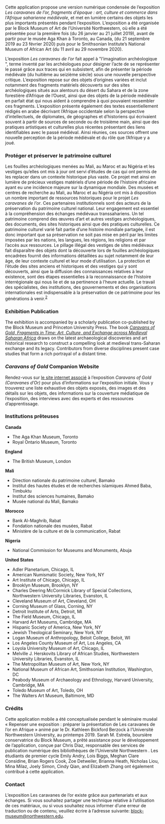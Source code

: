 Cette application propose une version numérique condensée de l’exposition _Les caravanes de l’or, fragments d’époque : art, culture et commerce dans l’Afrique saharienne médiévale_, et met en lumière certains des objets les plus importants présentés pendant l’exposition. L’exposition a été organisée par le Block Museum of Art de l’Université Northwestern, où elle a été présentée pour la première fois (du 26 janvier au 21 juillet 2019), avant de partir pour le musée Aga Khan à Toronto, au Canada, (du 21 septembre 2019 au 23 février 2020) puis pour le Smithsonian Institute’s National Museum of African Art (du 11 avril au 29 novembre 2020).

L’exposition _Les caravanes de l’or_ fait appel à "l’imagination archéologique ", terme inventé par les archéologues pour désigner l’acte de se représenter le passé grâce aux traces qui en subsistent, afin de présenter la période médiévale (du huitième au seizième siècle) sous une nouvelle perspective critique.  L’exposition repose sur des objets d’origines variées et inclut notamment des fragments matériels découverts sur des sites archéologiques situés aux alentours du désert du Sahara et de la zone forestière d’Afrique de l’Ouest, ainsi que des objets de la période médiévale en parfait état qui nous aident à comprendre à quoi pouvaient ressembler ces fragments. L’exposition présente également des textes essentiellement rédigés en arabe décrivant l’Afrique occidentale selon la perspective d’intellectuels, de diplomates, de géographes et d’historiens qui écrivaient souvent à partir de sources de seconde ou de troisième main, ainsi que des pratiques artistiques et culturelles plus récentes présentant des liens identifiables avec le passé médiéval. Ainsi réunies, ces sources offrent une nouvelle perception de la période médiévale et du rôle que l’Afrique y a joué.

### Protéger et préserver le patrimoine culturel

Les fouilles archéologiques menées au Mali, au Maroc et au Nigéria et les vestiges qu’elles ont mis à jour ont servi d’études de cas qui ont permis de les replacer dans un contexte historique plus vaste. Ce projet met ainsi en lumière de précieux vestiges matériels d’une période de l’histoire africaine ayant eu une incidence majeure sur la dynamique mondiale. Des musées et centres de recherche au Mali, au Maroc et au Nigéria ont mis à disposition un nombre important de ressources historiques pour le projet _Les caravanes de l’or_. Ces partenaires institutionnels sont des acteurs de la préservation du patrimoine culturel national. Leur engagement est essentiel à la compréhension des échanges médiévaux transsahariens. Un tel patrimoine comprend des œuvres d’art et autres vestiges archéologiques, des documents, des sites historiques ainsi que des pratiques culturelles. Ce patrimoine culturel varié fait partie d’une histoire mondiale partagée, il est donc important que sa préservation ne soit pas mise en péril par les limites imposées par les nations, les langues, les régions, les religions et par l’accès aux ressources. Le pillage illégal des vestiges de sites médiévaux fait disparaître des objets dont la découverte lors de fouilles archéologiques encadrées fournit des informations détaillées au sujet notamment de leur âge, de leur contexte culturel et leur mode d’utilisation. La protection et l’étude des sites anciens et historiques et des vestiges qui y sont découverts, ainsi que la diffusion des connaissances relatives à leur existence, sont des étapes essentielles à la reconnaissance de l’histoire interrégionale qui nous lie et de sa pertinence à l’heure actuelle. Le travail des spécialistes, des institutions, des gouvernements et des organisations internationales est indispensable à la préservation de ce patrimoine pour les générations à venir.<sup><a href="/references/">2</a></sup>

### Exhibition Publication

The exhibition is accompanied by a scholarly publication co-published by the Block Museum and Princeton University Press. The book _[Caravans of Gold, Fragments in Time: Art, Culture, and Exchange across Medieval Saharan Africa](https://www.blockmuseum.northwestern.edu/publications/caravans-of-gold,-fragments-in-time.html)_ draws on the latest archaeological discoveries and art historical research to construct a compelling look at medieval trans-Saharan exchange and its legacy. Contributors from diverse disciplines present case studies that form a rich portrayal of a distant time.

### _Caravans of Gold_ Companion Website

Rendez-vous sur [le site internet associé](https://caravansofgold.org/) à l’exposition _Caravans of Gold (Caravanes d’Or)_ pour plus d’informations sur l’exposition initiale. Vous y trouverez une liste exhaustive des objets exposés, des images et des détails sur les objets, des informations sur la couverture médiatique de l’exposition, des interviews avec des experts et des ressources d’apprentissage.

### Institutions prêteuses

__Canada__
- The Aga Khan Museum, Toronto
- Royal Ontario Museum, Toronto

__England__
- The British Museum, London

__Mali__
- Direction nationale du patrimoine culturel, Bamako
- Institut des hautes études et de recherches islamiques Ahmed Baba, Timbuktu
- Institut des sciences humaines, Bamako
- Musée national du Mali, Bamako

__Morocco__
- Bank Al-Maghrib, Rabat
- Fondation nationale des musées, Rabat
- Ministère de la culture et de la communication, Rabat

__Nigeria__
- National Commission for Museums and Monuments, Abuja

__United States__
- Adler Planetarium, Chicago, IL
- American Numismatic Society, New York, NY
- Art Institute of Chicago, Chicago, IL
- Brooklyn Museum, Brooklyn, NY
- Charles Deering McCormick Library of Special Collections, Northwestern University Libraries, Evanston, IL
- Cleveland Museum of Art, Cleveland, OH
- Corning Museum of Glass, Corning, NY
- Detroit Institute of Arts, Detroit, MI
- The Field Museum, Chicago, IL
- Harvard Art Museums, Cambridge, MA
- Hispanic Society of America, New York, NY
- Jewish Theological Seminary, New York, NY
- Logan Museum of Anthropology, Beloit College, Beloit, WI
- Los Angeles County Museum of Art, Los Angeles, CA
- Loyola University Museum of Art, Chicago, IL
- Melville J. Herskovits Library of African Studies, Northwestern University Libraries, Evanston, IL
- The Metropolitan Museum of Art, New York, NY
- National Museum of African Art, Smithsonian Institution, Washington, DC
- Peabody Museum of Archaeology and Ethnology, Harvard University, Cambridge, MA
- Toledo Museum of Art, Toledo, OH
- The Walters Art Museum, Baltimore, MD

### Crédits

Cette application mobile a été conceptualisée pendant le séminaire muséal « Repenser une exposition : préparer la présentation de Les caravanes de l’or en Afrique » animé par le Dr.  Kathleen Bickford Berzock à l’Université Northwestern University, au printemps 2019. Sarah M. Estrela, boursière conservatrice du Block Museum, a prêté assistance pour le développement de l’application, conçue par Chris Diaz, responsable des services de publication numérique des bibliothèques de l’Université Northwestern . Les étudiants de premier cycle Emily Andry, Lois Biggs, Meghan Clare Considine, Brian Rogers Cook, Zoe Detweiler, Brianna Heath, Nicholas Liou, Mina Milaz, Joely Simon, Cindy Qian, and Elizabeth Zhang ont également contribué à cette application.

### Contact

L’exposition Les caravanes de l’or existe grâce aux partenariats et aux échanges. Si vous souhaitez partager une technique relative à l’utilisation de ces matériaux, ou si vous souhaitez nous informer d’une erreur de traduction ou de contenu, veuillez écrire à l’adresse suivante: [block-museum@northwestern.edu](mailto:block-museum@northwestern.edu).

[^1]: Jennifer Wallace, _Digging the Dirt: The Archaeological Imagination_ (London: Duckworth and Co., 2004); Michael Shanks, _The Archaeological Imagination_ (Walnut Creek, CA: Left Coast Press, 2012).

[^2]: For more on cultural heritage preservation and protection efforts in Mali, Morocco, and Nigeria, see Mamadi Dembélé, Ahmed Ettahiri, Youssef Khiara, and Yousuf Abdallah Usman, “Fragments at Risk: The Protection of Cultural Heritage in Mali, Morocco, and Nigeria,” in _Caravans of Gold, Fragments in Time: Art, Culture, and Exchange Across Medieval Saharan Africa_, ed. Kathleen Bickford Berzock (Princeton: Princeton University Press, 2019), 75–87.
